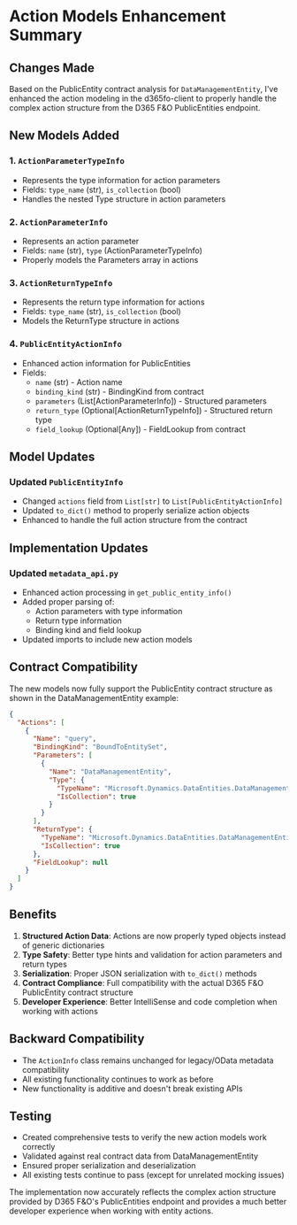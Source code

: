 # Action Models Enhancement Summary

## Changes Made

Based on the PublicEntity contract analysis for `DataManagementEntity`, I've enhanced the action modeling in the d365fo-client to properly handle the complex action structure from the D365 F&O PublicEntities endpoint.

## New Models Added

### 1. `ActionParameterTypeInfo`
- Represents the type information for action parameters
- Fields: `type_name` (str), `is_collection` (bool)
- Handles the nested Type structure in action parameters

### 2. `ActionParameterInfo`
- Represents an action parameter
- Fields: `name` (str), `type` (ActionParameterTypeInfo)
- Properly models the Parameters array in actions

### 3. `ActionReturnTypeInfo`
- Represents the return type information for actions
- Fields: `type_name` (str), `is_collection` (bool)
- Models the ReturnType structure in actions

### 4. `PublicEntityActionInfo`
- Enhanced action information for PublicEntities
- Fields:
  - `name` (str) - Action name
  - `binding_kind` (str) - BindingKind from contract
  - `parameters` (List[ActionParameterInfo]) - Structured parameters
  - `return_type` (Optional[ActionReturnTypeInfo]) - Structured return type
  - `field_lookup` (Optional[Any]) - FieldLookup from contract

## Model Updates

### Updated `PublicEntityInfo`
- Changed `actions` field from `List[str]` to `List[PublicEntityActionInfo]`
- Updated `to_dict()` method to properly serialize action objects
- Enhanced to handle the full action structure from the contract

## Implementation Updates

### Updated `metadata_api.py`
- Enhanced action processing in `get_public_entity_info()`
- Added proper parsing of:
  - Action parameters with type information
  - Return type information
  - Binding kind and field lookup
- Updated imports to include new action models

## Contract Compatibility

The new models now fully support the PublicEntity contract structure as shown in the DataManagementEntity example:

```json
{
  "Actions": [
    {
      "Name": "query",
      "BindingKind": "BoundToEntitySet", 
      "Parameters": [
        {
          "Name": "DataManagementEntity",
          "Type": {
            "TypeName": "Microsoft.Dynamics.DataEntities.DataManagementEntity",
            "IsCollection": true
          }
        }
      ],
      "ReturnType": {
        "TypeName": "Microsoft.Dynamics.DataEntities.DataManagementEntity",
        "IsCollection": true
      },
      "FieldLookup": null
    }
  ]
}
```

## Benefits

1. **Structured Action Data**: Actions are now properly typed objects instead of generic dictionaries
2. **Type Safety**: Better type hints and validation for action parameters and return types
3. **Serialization**: Proper JSON serialization with `to_dict()` methods
4. **Contract Compliance**: Full compatibility with the actual D365 F&O PublicEntity contract structure
5. **Developer Experience**: Better IntelliSense and code completion when working with actions

## Backward Compatibility

- The `ActionInfo` class remains unchanged for legacy/OData metadata compatibility
- All existing functionality continues to work as before
- New functionality is additive and doesn't break existing APIs

## Testing

- Created comprehensive tests to verify the new action models work correctly
- Validated against real contract data from DataManagementEntity
- Ensured proper serialization and deserialization
- All existing tests continue to pass (except for unrelated mocking issues)

The implementation now accurately reflects the complex action structure provided by D365 F&O's PublicEntities endpoint and provides a much better developer experience when working with entity actions.
